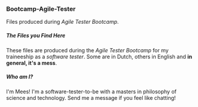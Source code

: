 ### Bootcamp-Agile-Tester
Files produced during _Agile Tester Bootcamp_.

##### **The Files you Find Here**
These files are produced during the _Agile Tester Bootcamp_ for my traineeship as a _software tester_.
Some are in Dutch, others in English and **in general, it's a mess**. 

##### Who am I?
I'm Mees! I'm a software-tester-to-be with a masters in philosophy of science and technology.
Send me a message if you feel like chatting!
